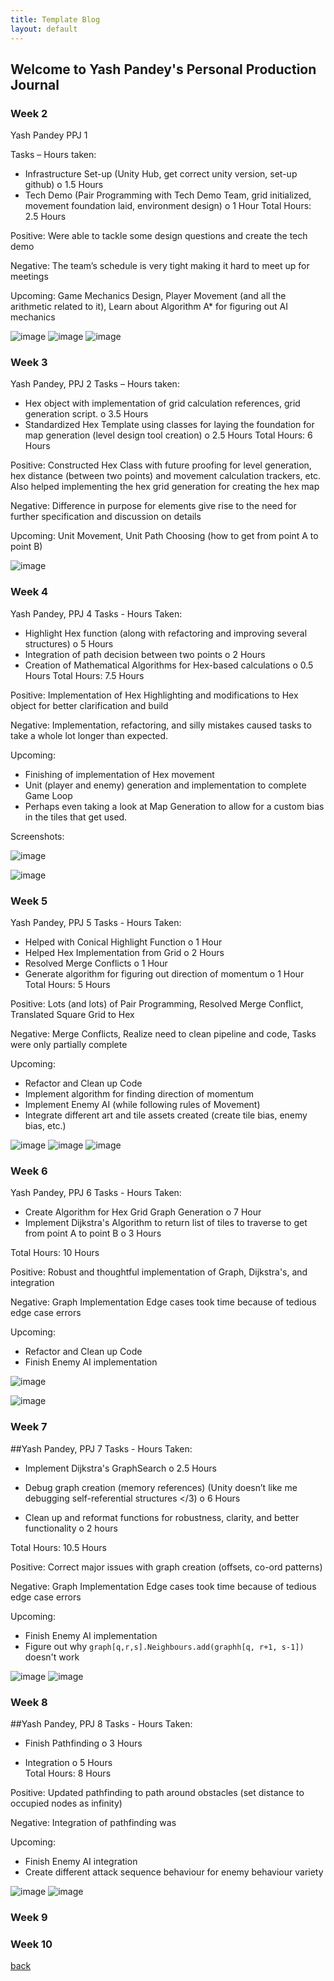 ```yaml
---
title: Template Blog
layout: default
---
```


## Welcome to Yash Pandey's Personal Production Journal

### Week 2
Yash Pandey PPJ 1

Tasks – Hours taken:
-	Infrastructure Set-up (Unity Hub, get correct unity version, set-up github)
o	1.5 Hours
-	Tech Demo (Pair Programming with Tech Demo Team, grid initialized, movement foundation laid, environment design)
o	1 Hour
Total Hours: 2.5 Hours

Positive: Were able to tackle some design questions and create the tech demo

Negative: The team’s schedule is very tight making it hard to meet up for meetings

Upcoming: Game Mechanics Design, Player Movement (and all the arithmetic related to it), Learn about Algorithm A* for figuring out AI mechanics


![image](https://user-images.githubusercontent.com/39490762/114806322-8fd70c80-9d72-11eb-8a57-ea4659fd6558.png)
![image](https://user-images.githubusercontent.com/39490762/114806339-9796b100-9d72-11eb-99a5-a5e611054354.png)
![image](https://user-images.githubusercontent.com/39490762/114806345-99607480-9d72-11eb-8890-702de08b7aa3.png)

### Week 3
Yash Pandey, PPJ 2
Tasks – Hours taken:
-	Hex object with implementation of grid calculation references, grid generation script.
o	3.5 Hours
-	Standardized Hex Template using classes for laying the foundation for map generation (level design tool creation)
o	2.5 Hours
Total Hours: 6 Hours

Positive: Constructed Hex Class with future proofing for level generation, hex distance (between two points) and movement calculation trackers, etc. Also helped implementing the hex grid generation for creating the hex map

Negative: Difference in purpose for elements give rise to the need for further specification and discussion on details

Upcoming: Unit Movement, Unit Path Choosing (how to get from point A to point B)



![image](https://user-images.githubusercontent.com/39490762/115772490-2d3acd80-a37d-11eb-9a70-d568f68a69f5.png)

### Week 4
Yash Pandey, PPJ 4
Tasks - Hours Taken:
- Highlight Hex function (along with refactoring and improving several structures)
o 5 Hours
- Integration of path decision between two points
o 2 Hours
- Creation of Mathematical Algorithms for Hex-based calculations
o 0.5 Hours
Total Hours: 7.5 Hours

Positive: Implementation of Hex Highlighting and modifications to Hex object for better clarification and build

Negative: Implementation, refactoring, and silly mistakes caused tasks to take a whole lot longer than expected. 

Upcoming: 
- Finishing of implementation of Hex movement
- Unit (player and enemy) generation and implementation to complete Game Loop
- Perhaps even taking a look at Map Generation to allow for a custom bias in the tiles that get used.

Screenshots:


![image](https://user-images.githubusercontent.com/50269613/116589116-4e09a280-a8ea-11eb-923d-2afcaa826eb0.png)


![image](https://user-images.githubusercontent.com/50269613/116589718-edc73080-a8ea-11eb-83a9-fd8bdde51ef9.png)

### Week 5
Yash Pandey, PPJ 5
Tasks - Hours Taken:
- Helped with Conical Highlight Function
o 1 Hour
- Helped Hex Implementation from Grid
o 2 Hours
- Resolved Merge Conflicts
o 1 Hour
- Generate algorithm for figuring out direction of momentum
o 1 Hour
Total Hours: 5 Hours

Positive: Lots (and lots) of Pair Programming, Resolved Merge Conflict, Translated Square Grid to Hex

Negative: Merge Conflicts, Realize need to clean pipeline and code, Tasks were only partially complete

Upcoming: 
- Refactor and Clean up Code
- Implement algorithm for finding direction of momentum
- Implement Enemy AI (while following rules of Movement)
- Integrate different art and tile assets created (create tile bias, enemy bias, etc.)


![image](https://user-images.githubusercontent.com/50269613/117350646-cdfbb380-ae7a-11eb-86d6-84e567c0bf9b.png)
![image](https://user-images.githubusercontent.com/50269613/117351136-5b3f0800-ae7b-11eb-93a1-4389458d45e3.png)
![image](https://user-images.githubusercontent.com/50269613/117351241-7873d680-ae7b-11eb-8be0-809729e8ce1b.png)

### Week 6

Yash Pandey, PPJ 6
Tasks - Hours Taken:
- Create Algorithm for Hex Grid Graph Generation
o 7 Hour
- Implement Dijkstra's Algorithm to return list of tiles to traverse to get from point A to point B
o 3 Hours

Total Hours: 10 Hours

Positive: Robust and thoughtful implementation of Graph, Dijkstra's, and integration

Negative: Graph Implementation Edge cases took time because of tedious edge case errors

Upcoming: 
- Refactor and Clean up Code
- Finish Enemy AI implementation

![image](https://user-images.githubusercontent.com/50269613/118175899-b2eeed80-b3fe-11eb-8c13-b774f8e5654b.png)

![image](https://user-images.githubusercontent.com/50269613/118175923-bda98280-b3fe-11eb-8953-78d7b1a3dd9b.png)


### Week 7

##Yash Pandey, PPJ 7
Tasks - Hours Taken:
- Implement Dijkstra's GraphSearch 
o 2.5 Hours  

- Debug graph creation (memory references) (Unity doesn’t like me debugging self-referential structures </3) 
o 6 Hours  

- Clean up and reformat functions for robustness, clarity, and better functionality 
o 2 hours  


Total Hours: 10.5 Hours

Positive: Correct major issues with graph creation (offsets, co-ord patterns)

Negative: Graph Implementation Edge cases took time because of tedious edge case errors

Upcoming: 
- Finish Enemy AI implementation
- Figure out why `graph[q,r,s].Neighbours.add(graphh[q, r+1, s-1])` doesn't work


![image](https://user-images.githubusercontent.com/50269613/119035513-a548e300-b97d-11eb-959e-f95f48118e06.png)
![image](https://user-images.githubusercontent.com/50269613/119035612-c01b5780-b97d-11eb-8121-588910cef5e0.png)



### Week 8
##Yash Pandey, PPJ 8
Tasks - Hours Taken:
- Finish Pathfinding
o 3 Hours  

- Integration
o 5 Hours  
Total Hours: 8 Hours

Positive: Updated pathfinding to path around obstacles (set distance to occupied nodes as infinity)

Negative: Integration of pathfinding was 

Upcoming: 
- Finish Enemy AI integration
- Create different attack sequence behaviour for enemy behaviour variety 


![image](https://user-images.githubusercontent.com/50269613/119882521-81951800-befc-11eb-8708-c77ad96a461d.png)
![image](https://user-images.githubusercontent.com/50269613/119882554-8c4fad00-befc-11eb-9ba4-4e78bd0f314e.png)

### Week 9

### Week 10

[back](Blogs.html)

